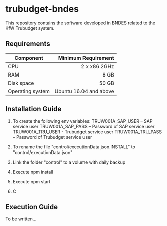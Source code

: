 # trubudget-bndes
This repository contains the software developed in BNDES related to the KfW Trubudget system.

## Requirements

| Component        |    Minimum Requirement |
| ---------------- | ---------------------: |
| CPU              |           2 x x86 2GHz |
| RAM              |                   8 GB |
| Disk space       |                  50 GB |
| Operating system | Ubuntu 16.04 and above |   


## Installation Guide

1. To create the following env variables:
TRUW001A_SAP_USER – SAP service user
TRUW001A_SAP_PASS – Password of SAP service user
TRUW001A_TRU_USER - Trubudget service user
TRUW001A_TRU_PASS – Password of Trubudget service user

2. To rename the file "control/executionData.json.INSTALL" to "control/executionData.json"

3. Link the folder "control" to a volume with daily backup

3. Execute npm install

4. Execute npm start

5. C


## Execution Guide

To be written...
